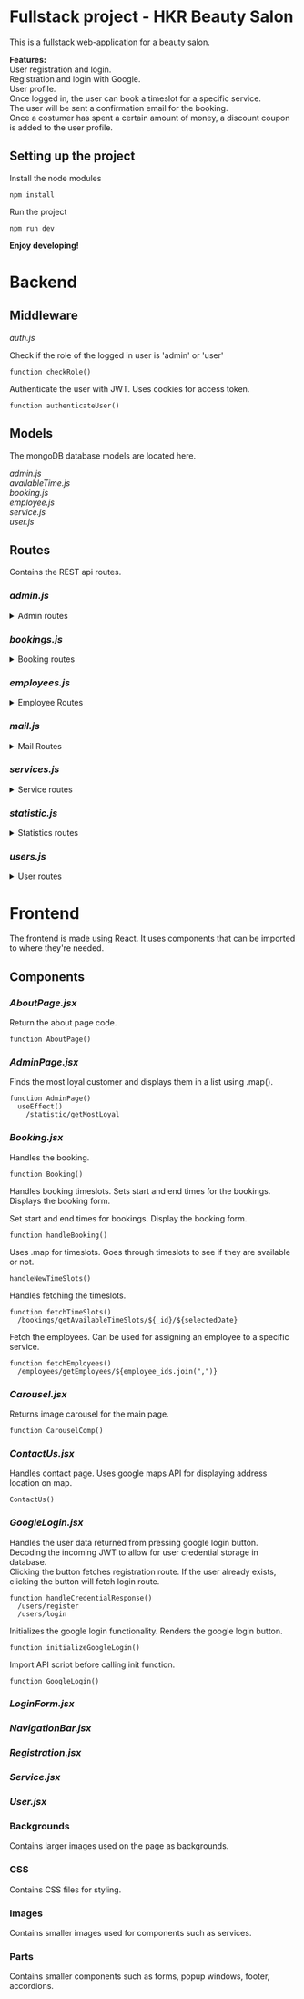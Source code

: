 ﻿# Fullstack project - HKR Beauty Salon
 This is a fullstack web-application for a beauty salon.  
   
 __Features:__  
 User registration and login.  
 Registration and login with Google.  
 User profile.  
 Once logged in, the user can book a timeslot for a specific service.  
 The user will be sent a confirmation email for the booking.  
 Once a costumer has spent a certain amount of money, a discount coupon is added to the user profile.  
 
 ## Setting up the project

Install the node modules
```
npm install
```

Run the project
```
npm run dev
```

__Enjoy developing!__  

# Backend
## Middleware
_auth.js_

Check if the role of the logged in user is 'admin' or 'user'
```
function checkRole()
```

Authenticate the user with JWT. Uses cookies for access token.
```
function authenticateUser()
```

## Models
The mongoDB database models are located here.

_admin.js_  
_availableTime.js_  
_booking.js_  
_employee.js_  
_service.js_  
_user.js_  

## Routes
Contains the REST api routes.  

### _admin.js_  
<details>
<summary> Admin routes </summary>  
 
Get users from userModel.
```
/getUsers
```

Get admins from adminModel.
```
/getAdmins
```

Get users by ID.
```
/getUsersById
```

Add a new user.
```
/addUser
```

Add a new admin to the database.
```
/addAdmin
```

Change user data.
```
/updateUser
```

Remove a user.
```
/removeUser
```

Update admin data.
```
/updateAdmin
```

Remote admin from database.
```
/removeAdmin
```
</details>  

### _bookings.js_  
<details>
<summary> Booking routes </summary>  

Get all bookings.
```
/getBookings
```

Get booking with service ID, uses auth middleware.
```
/getBookings/:service_id
```

Get bookings for a specific user, using user ID. Uses auth middleware.
```
/getBookingsByUserId
```

Delete a booking. Contains functionality for managing discount coupons upon booking removal. Will not allow removal of a booking for a timeslot that is less than 24 hours away.
```
/deleteBooking
```

Updates a booking.
```
/updateBooking
```

Adds a new user or admin booking. Also calculates amount of bookings for the user. Handles adding coupons once amount spent hits discount threshold. Handles email validation.
```
/postBooking
```

Get available timeslots for booking.
```
/getAvailableTimeSlots/:service_id/:date
```

Get booking amount for chosen service.
```
/getAmount/:service_id
```

Get booking amount for all services.
```
 /getAmount
```
</details>  

### _employees.js_  

<details>
 <summary>Employee Routes</summary>  
 
Get employee by ID.  
```
 /getEmployees/:ids
```
</details>

### _mail.js_  
<details>
 <summary>Mail Routes</summary>
 
Confirm a booking by sending an email to the customer.  
```
 function confirmBooking()
```
</details>

 
### _services.js_  
<details>
 <summary>Service routes</summary>

Get all services.
```
 /getServices
```
 
Get a service by it's ID.
```
 /getServiceById/:_id
```
 
Create a new service. This is a helper route that can be used in a route.rest file.
```
 /createService
```
</details>

### _statistic.js_  
<details>
 <summary>Statistics routes</summary>  
 
Get total amount of users.
```
/getUsersCount
```

Get total amount of bookings.
```
/getBookingsCount
```

Get user with most bookings.
```
/getMostLoyal
```

Update customer coupon status.
```
/updateUserCoupon
```

Update customer booking.
```
/updateUserBooking
```
</details>
 
### _users.js_  
<details>
 <summary>User routes</summary>  
 
Get user data. Checks if role is user or admin. Uses auth middleware.
```
/getUserData
```

Get user data by ID.
```
/getUserData/:_id
```

Register a new user. Uses bcrypt for password encryption. Returns error if user already exists.
```
/register
```

Register a new admin. Uses bcrypt for password encryption. Returns error if admin already exists.
```
/registerAdmin
```

Login route. Compares pasword input with encrypted password in database. Creates accessToken cookie.
```
/login
```
</details>

# Frontend
The frontend is made using React. It uses components that can be imported to where they're needed.  
## Components  

### _AboutPage.jsx_  

Return the about page code.
```
function AboutPage()
```

### _AdminPage.jsx_  

Finds the most loyal customer and displays them in a list using .map().
```
function AdminPage()
  useEffect()
    /statistic/getMostLoyal
```
### _Booking.jsx_  

Handles the booking. 
```
function Booking()
```

Handles booking timeslots. Sets start and end times for the bookings. Displays the booking form.

Set start and end times for bookings. Display the booking form.
```
function handleBooking()
```

Uses .map for timeslots. Goes through timeslots to see if they are available or not.
```
handleNewTimeSlots()
```

Handles fetching the timeslots.
```
function fetchTimeSlots()
  /bookings/getAvailableTimeSlots/${_id}/${selectedDate}
```

Fetch the employees. Can be used for assigning an employee to a specific service.
```
function fetchEmployees()
  /employees/getEmployees/${employee_ids.join(",")}
```

### _Carousel.jsx_  

Returns image carousel for the main page.
```
function CarouselComp()
```

### _ContactUs.jsx_  

Handles contact page. Uses google maps API for displaying address location on map.
```
ContactUs()
```

### _GoogleLogin.jsx_  

Handles the user data returned from pressing google login button. Decoding the incoming JWT to allow for user credential storage in database.  
Clicking the button fetches registration route. If the user already exists, clicking the button will fetch login route.
```
function handleCredentialResponse()
  /users/register
  /users/login
```

Initializes the google login functionality. Renders the google login button.
```
function initializeGoogleLogin()
```

Import API script before calling init function.
```
function GoogleLogin()
```

### _LoginForm.jsx_  
### _NavigationBar.jsx_  
### _Registration.jsx_  
### _Service.jsx_  
### _User.jsx_  

### Backgrounds  
Contains larger images used on the page as backgrounds.  

### CSS
Contains CSS files for styling.  

### Images
Contains smaller images used for components such as services.  

### Parts
Contains smaller components such as forms, popup windows, footer, accordions.






